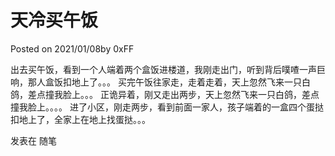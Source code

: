 # 天冷买午饭
Posted on 2021/01/08by 0xFF

出去买午饭，看到一个人端着两个盒饭进楼道，我刚走出门，听到背后噗喳一声巨响，那人盒饭扣地上了。。。
买完午饭往家走，走着走着，天上忽然飞来一只白鸽，差点撞我脸上。。。
正诡异着，刚又走出两步，天上忽然飞来一只白鸽，差点撞我脸上。。。。
进了小区，刚走两步，看到前面一家人，孩子端着的一盒四个蛋挞扣地上了，全家上在地上找蛋挞。。。

发表在 随笔